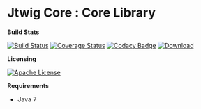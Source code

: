 # Jtwig Core : Core Library


**Build Stats**

[![Build Status](https://travis-ci.org/jtwig/jtwig-core.svg?branch=master)](https://travis-ci.org/jtwig/jtwig-core)
[![Coverage Status](https://coveralls.io/repos/github/jtwig/jtwig-core/badge.svg?branch=master)](https://coveralls.io/github/jtwig/jtwig-core?branch=master)
[![Codacy Badge](https://api.codacy.com/project/badge/grade/3002724fc73f4cf1933e8fd349b12acb)](https://www.codacy.com/app/jmelo_3328/jtwig-core)
[![Download](https://api.bintray.com/packages/jtwig/maven/jtwig-core/images/download.svg) ](https://bintray.com/jtwig/maven/jtwig-core/_latestVersion)

**Licensing**

[![Apache License](https://img.shields.io/hexpm/l/plug.svg?maxAge=2592000)]()

**Requirements**

- Java 7

